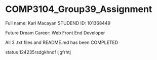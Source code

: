 # COMP3104_Group39_Assignment

Full name:  Karl Macayan 
STUDEND ID: 101368449

Future Dream Career: Web Front End Developer

All 3 .txt files and README.md has been COMPLETED

status 
124235rsdgkhndf ijgfrhtj
